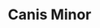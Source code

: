 ---
cc-type: constellation
title: "Canis Minor"
hashtag: canis-minor
borders:
  - Cancer
  - Gemini
  - Hydra
  - Monoceros
related:
  - Canis Major
subdivision-of:
  - northern celestial hemisphere
  - southern celestial hemisphere
tags:
  - Dog
  - Constellation
---